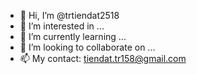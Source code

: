- 👋 Hi, I’m @trtiendat2518
- 👀 I’m interested in ...
- 🌱 I’m currently learning ...
- 💞️ I’m looking to collaborate on ...
- 📫 My contact: tiendat.tr158@gmail.com

<!---
trtiendat2518/trtiendat2518 is a ✨ special ✨ repository because its `README.md` (this file) appears on your GitHub profile.
You can click the Preview link to take a look at your changes.
--->
